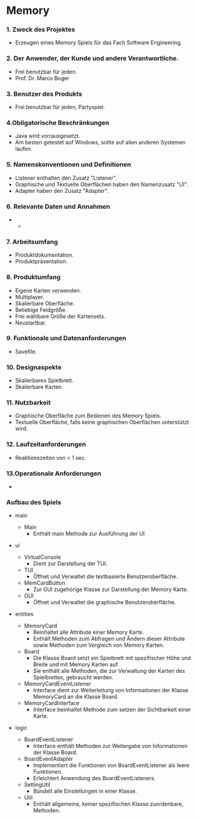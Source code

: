 Memory
======
### 1. Zweck des Projektes
* Erzeugen eines Memory Spiels für das Fach Software Engineering.

### 2. Der Anwender, der Kunde und andere Verantwortliche.
* Frei benutzbar für jeden.
* Prof. Dr. Marco Boger

### 3. Benutzer des Produkts
* Frei benutzbar für jeden, Partyspiel.

### 4.Obligatorische Beschränkungen
* Java wird vorrausgesetzt.
* Am besten getestet auf Windows, sollte auf allen anderen Systemen laufen.

### 5. Namenskonventionen und Definitionen
* Listener enthalten den Zusatz "Listener".
* Graphische und Textuelle Oberflächen haben den Namenzusatz "UI".
*  Adapter haben den Zusatz "Adapter".

### 6. Relevante Daten und Annahmen
*  - 

### 7. Arbeitsumfang
* Produktdokumentation.
* Produktpräsentation.


### 8. Produktumfang
* Eigene Karten verwenden.
* Multiplayer.
* Skalierbare Oberfläche.
* Beliebige Feldgröße.
* Frei wählbare Größe der Kartensets.
* Neustartbar.

### 9. Funktionale und Datenanforderungen
*  Savefile.

### 10. Designaspekte
* Skalierbares Spielbrett.
* Skalierbare Karten.

### 11. Nutzbarkeit
* Graphische Oberfläche zum Bedienen des Memory Spiels.
* Textuelle Oberfläche, falls keine graphischen Oberflächen unterstützt wird.

### 12. Laufzeitanforderungen
* Reaktionszeiten von < 1 sec.

### 13.Operationale Anforderungen
* 

### Aufbau des Spiels
* main 
  * Main
    * Enthält main Methode zur Ausführung der UI


* ui
  * VirtualConsole
    * Dient zur Darstellung der TUI.
  * TUI
    * Öffnet und Verwaltet die textbasierte Benutzeroberfläche. 
  * MemCardButton
    * Zur GUI zugehörige Klasse zur Darstellung der Memory Karte.
  * GUI
    * Öffnet und Verwaltet die graphische Benutzeroberfläche.  


* entities
  * MemoryCard
    * Beinhaltet alle Attribute einer Memory Karte.  
    * Enthält Methoden zum Abfragen und Ändern dieser Attribute sowie Methoden zum Vergleich von Memory Karten.
  * Board
    * Die Klasse Board setzt ein Spielbrett mit spezifischer Höhe und Breite und mit Memory Karten auf. 
    * Sie enthält alle Methoden, die zur Verwaltung der Karten des Spielbrettes, gebraucht werden.
  * MemoryCardEventListener
    * Interface dient zur Weiterleitung von Informationen der Klasse MemoryCard an die Klasse Board.
  * MemoryCardInterface
    * Interface beinhaltet Methode zum setzen der Sichtbarkeit einer Karte.
  
  
* logic
  * BoardEventListener
    * Interface enthält Methoden zur Weitergabe von Informationen der Klasse Board. 
  * BoardEventAdapter
    * Implementiert die Funktionen von BoardEventListener als leere Funktionen.
    * Erleichtert Anwendung des BoardEventListeners.
  * SettingUtil
    * Bündelt alle Einstellungen in einer Klasse.
  * Util 
    * Enthält allgemeine, keiner spezifischen Klasse zuordenbare, Methoden.
